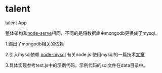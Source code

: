 # talent
talent App

整体架构和[node-serve](https://github.com/ggice/node-server)相同，不同的是将数据库由mongodb更换成了mysql。

1.踢出了mongodb相关的依赖

2.引入mysql依赖 [node-mysql](https://www.npmjs.com/package/mysql)
有关node.js 使用mysql的一篇技术[文章](http://blog.fens.me/nodejs-mysql-intro/)

3.具体实现参考test.js中的示例代码，示例代码的sql文件在data目录中。